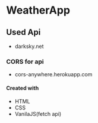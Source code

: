 # WeatherApp

## Used Api 
* darksky.net

### CORS for api
* cors-anywhere.herokuapp.com


#### Created with 
* HTML
* CSS 
* VanilaJS(fetch api)


